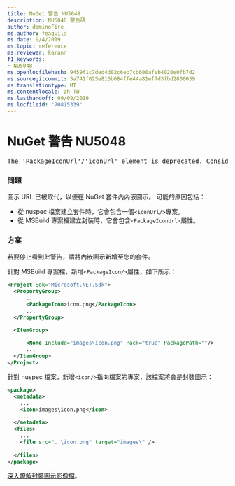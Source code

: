 ```yaml
---
title: NuGet 警告 NU5048
description: NU5048 警告碼
author: dominoFire
ms.author: feaguila
ms.date: 9/4/2019
ms.topic: reference
ms.reviewer: karann
f1_keywords:
- NU5048
ms.openlocfilehash: 9459f1c7ded4d02c6eb7cb600afeb4020e0fb7d2
ms.sourcegitcommit: 5a741f025e816b684ffe44a81ef7d3fbd2800039
ms.translationtype: MT
ms.contentlocale: zh-TW
ms.lasthandoff: 09/09/2019
ms.locfileid: "70815339"
---
```

# <a name="nuget-warning-nu5048"></a>NuGet 警告 NU5048

<pre>The 'PackageIconUrl'/'iconUrl' element is deprecated. Consider using the 'PackageIcon'/'icon' element instead. Learn more at https://aka.ms/deprecateIconUrl</pre>


### <a name="issue"></a>問題

圖示 URL 已被取代，以便在 NuGet 套件內內嵌圖示。 可能的原因包括：

- 從 nuspec 檔案建立套件時，它會包含一個`<iconUrl/>`專案。
- 從 MSBuild 專案檔建立封裝時，它會包含`<PackageIconUrl>`屬性。


### <a name="solution"></a>方案

若要停止看到此警告，請將內嵌圖示新增至您的套件。

針對 MSBuild 專案檔，新增`<PackageIcon/>`屬性，如下所示：

```xml
<Project Sdk="Microsoft.NET.Sdk">
  <PropertyGroup>
      ...
      <PackageIcon>icon.png</PackageIcon>
      ...
  </PropertyGroup>

  <ItemGroup>
      ...
      <None Include="images\icon.png" Pack="true" PackagePath=""/>
      ...
  </ItemGroup>
</Project>
```

針對 nuspec 檔案，新增`<icon/>`指向檔案的專案，該檔案將會是封裝圖示：

```xml
<package>
  <metadata>
    ...
    <icon>images\icon.png</icon>
    ...
  </metadata>
  <files>
    ...
    <file src="..\icon.png" target="images\" />
    ...
  </files>
</package>
```

[深入瞭解封裝圖示影像檔](../msbuild-targets.md#packing-an-icon-image-file)。
